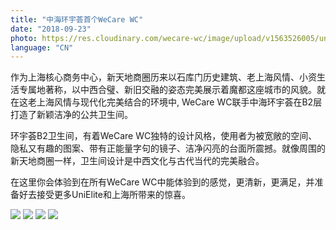 ```yaml
---
title: "中海环宇荟首个WeCare WC"
date: "2018-09-23"
photo: https://res.cloudinary.com/wecare-wc/image/upload/v1563526005/unielite-shopping-mall/sinks-and-mirrors.jpg
language: "CN"
---
```


作为上海核心商务中心，新天地商圈历来以石库门历史建筑、老上海风情、小资生活专属地著称，以中西合璧、新旧交融的姿态完美展示着魔都这座城市的风貌。就在这老上海风情与现代化完美结合的环境中, WeCare WC联手中海环宇荟在B2层打造了新颖洁净的公共卫生间。

环宇荟B2卫生间，有着WeCare WC独特的设计风格，使用者为被宽敞的空间、隐私又有趣的图案、带有正能量字句的镜子、洁净闪亮的台面所震撼。就像周围的新天地商圈一样，卫生间设计是中西文化与古代当代的完美融合。

在这里你会体验到在所有WeCare WC中能体验到的感觉，更清新，更满足，并准备好去接受更多UniElite和上海所带来的惊喜。

![](https://res.cloudinary.com/wecare-wc/image/upload/v1563526005/unielite-shopping-mall/entranceway.jpg)
![](https://res.cloudinary.com/wecare-wc/image/upload/v1563526005/unielite-shopping-mall/overview.jpg)
![](https://res.cloudinary.com/wecare-wc/image/upload/v1563526005/unielite-shopping-mall/stall.jpg)
![](https://res.cloudinary.com/wecare-wc/image/upload/v1563526005/unielite-shopping-mall/mirror-shot.jpg)
